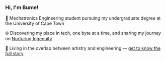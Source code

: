 ### Hi, I'm Bume!

🤖 Mechatronics Engineering student pursuing my undergraduate degree at the University of Cape Town

🌐 Discovering my place in tech, one byte at a time, and sharing my journey on [Nurturing Ingenuity](https://medium.com/@NurturingIngenuity)

🎨 Living in the overlap between artistry and engineering — [get to know the full story](https://bumemxenge.co.za/)
